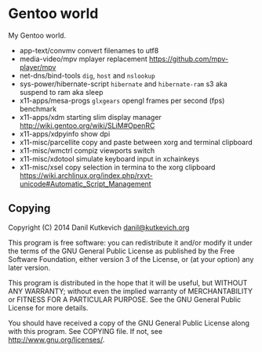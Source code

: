 Gentoo world
============

My Gentoo world.

* app-text/convmv            convert filenames to utf8
* media-video/mpv            mplayer replacement <https://github.com/mpv-player/mpv>
* net-dns/bind-tools         `dig`, `host` and `nslookup`
* sys-power/hibernate-script `hibernate` and `hibernate-ram` s3 aka suspend to ram aka sleep
* x11-apps/mesa-progs        `glxgears` opengl frames per second (fps) benchmark
* x11-apps/xdm               starting slim display manager <http://wiki.gentoo.org/wiki/SLiM#OpenRC>
* x11-apps/xdpyinfo          show dpi
* x11-misc/parcellite        copy and paste between xorg and terminal clipboard
* x11-misc/wmctrl            compiz viewports switch
* x11-misc/xdotool           simulate keyboard input in xchainkeys
* x11-misc/xsel              copy selection in termina to the xorg clipboard <https://wiki.archlinux.org/index.php/rxvt-unicode#Automatic_Script_Management>

Copying
-------

Copyright (C) 2014 Danil Kutkevich <danil@kutkevich.org>

This program is free software: you can redistribute it and/or modify
it under the terms of the GNU General Public License as published by
the Free Software Foundation, either version 3 of the License, or
(at your option) any later version.

This program is distributed in the hope that it will be useful,
but WITHOUT ANY WARRANTY; without even the implied warranty of
MERCHANTABILITY or FITNESS FOR A PARTICULAR PURPOSE.  See the
GNU General Public License for more details.

You should have received a copy of the GNU General Public License
along with this program. See COPYING file.
If not, see <http://www.gnu.org/licenses/>.
